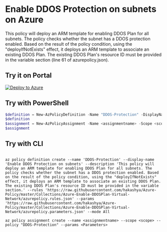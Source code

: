 # Enable DDOS Protection on subnets on Azure

This policy will deploy an ARM template for enabling DDOS Plan for all subnets. The policy checks whether the subnet has a DDOS protection enabled. Based on the result of the policy condition, using the "deployIfNotExists" effect, it deploys an ARM template to associate an existing DDOS Plan. The existing DDOS Plan's resource ID must be provided in the variable section (line 61 of azurepolicy.json).

## Try it on Portal

[![Deploy to Azure](http://azuredeploy.net/deploybutton.png)](https://portal.azure.com/#blade/Microsoft_Azure_Policy/CreatePolicyDefinitionBlade/uri/https%3A%2F%2Fraw.githubusercontent.com%2Fhakashya%2FAzure-Policy%2Fmaster%2FCollections%2FAzure-Enable-DDOSPlan-Virtual-Network%2Fazurepolicy.json)

## Try with PowerShell

````powershell
$definition = New-AzPolicyDefinition -Name "DDOS-Protection" -DisplayName "Enable DDOS Protection on subnets" -description "This policy will deploy an ARM template for enabling DDOS Plan for all subnets. The policy checks whether the subnet has a DDOS protection enabled. Based on the result of the policy condition, using the 'deployIfNotExists' effect, it deploys an ARM template to associate an existing DDOS Plan. The existing DDOS Plan's resource ID must be provided in the variable section." -Policy 'https://raw.githubusercontent.com/hakashya/Azure-Policy/master/Collections/Azure-Enable-DDOSPlan-Virtual-Network/azurepolicy.rules.json' -Parameter 'https://raw.githubusercontent.com/hakashya/Azure-Policy/master/Collections/Azure-Enable-DDOSPlan-Virtual-Network/azurepolicy.parameters.json' -Mode All
$definition
$assignment = New-AzPolicyAssignment -Name <assignmentname> -Scope <scope> -PolicyDefinition $definition -PolicyParameter <Parameters>
$assignment 
````

## Try with CLI

````cli

az policy definition create --name 'DDOS-Protection' --display-name 'Enable DDOS Protection on subnets' --description 'This policy will deploy an ARM template for enabling DDOS Plan for all subnets. The policy checks whether the subnet has a DDOS protection enabled. Based on the result of the policy condition, using the "deployIfNotExists" effect, it deploys an ARM template to associate an existing DDOS Plan. The existing DDOS Plan's resource ID must be provided in the variable section.' --rules 'https://raw.githubusercontent.com/hakashya/Azure-Policy/master/Collections/Azure-Enable-DDOSPlan-Virtual-Network/azurepolicy.rules.json' --params 'https://raw.githubusercontent.com/hakashya/Azure-Policy/master/Collections/Azure-Enable-DDOSPlan-Virtual-Network/azurepolicy.parameters.json' --mode All

az policy assignment create --name <assignmentname> --scope <scope> --policy "DDOS-Protection" --params <Parameters>

````
